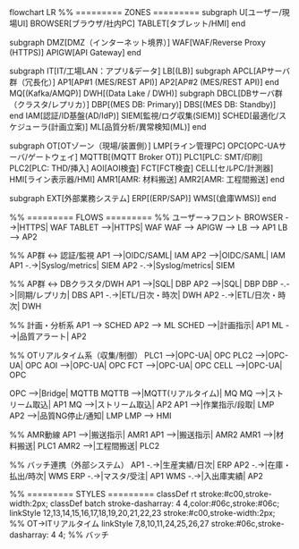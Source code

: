 flowchart LR
%% ========= ZONES =========
subgraph U[ユーザー/現場UI]
  BROWSER[ブラウザ/社内PC]
  TABLET[タブレット/HMI]
end

subgraph DMZ[DMZ（インターネット境界）]
  WAF[WAF/Reverse Proxy (HTTPS)]
  APIGW[API Gateway]
end

subgraph IT[IT/工場LAN：アプリ&データ]
  LB[(LB)]
  subgraph APCL[APサーバ群（冗長化）]
    AP1[AP#1 (MES/REST API)]
    AP2[AP#2 (MES/REST API)]
  end
  MQ[(Kafka/AMQP)]
  DWH[(Data Lake / DWH)]
  subgraph DBCL[DBサーバ群（クラスタ/レプリカ）]
    DBP[(MES DB: Primary)]
    DBS[(MES DB: Standby)]
  end
  IAM[認証/ID基盤(AD/IdP)]
  SIEM[監視/ログ収集(SIEM)]
  SCHED[最適化/スケジューラ(計画立案)]
  ML[品質分析/異常検知(ML)]
end

subgraph OT[OTゾーン（現場/装置側）]
  LMP[ライン管理PC]
  OPC[OPC-UAサーバ/ゲートウェイ]
  MQTTB[(MQTT Broker OT)]
  PLC1[PLC: SMT/印刷]
  PLC2[PLC: THD/挿入]
  AOI[AOI検査]
  FCT[FCT検査]
  CELL[セルPC/計測器]
  HMI[ライン表示器/HMI]
  AMR1[AMR: 材料搬送]
  AMR2[AMR: 工程間搬送]
end

subgraph EXT[外部業務システム]
  ERP[(ERP/SAP)]
  WMS[(倉庫WMS)]
end

%% ========= FLOWS =========
%% ユーザー→フロント
BROWSER -->|HTTPS| WAF
TABLET -->|HTTPS| WAF
WAF --> APIGW --> LB --> AP1
LB --> AP2

%% AP群 ↔ 認証/監視
AP1 -->|OIDC/SAML| IAM
AP2 -->|OIDC/SAML| IAM
AP1 -.->|Syslog/metrics| SIEM
AP2 -.->|Syslog/metrics| SIEM

%% AP群 ↔ DBクラスタ/DWH
AP1 -->|SQL| DBP
AP2 -->|SQL| DBP
DBP -.->|同期/レプリカ| DBS
AP1 -.->|ETL/日次・時次| DWH
AP2 -.->|ETL/日次・時次| DWH

%% 計画・分析系
AP1 --> SCHED
AP2 --> ML
SCHED -->|計画指示| AP1
ML -->|品質アラート| AP2

%% OTリアルタイム系（収集/制御）
PLC1 -->|OPC-UA| OPC
PLC2 -->|OPC-UA| OPC
AOI -->|OPC-UA| OPC
FCT -->|OPC-UA| OPC
CELL -->|OPC-UA| OPC

OPC -->|Bridge| MQTTB
MQTTB -->|MQTT(リアルタイム)| MQ
MQ -->|ストリーム取込| AP1
MQ -->|ストリーム取込| AP2
AP1 -->|作業指示/段取| LMP
AP2 -->|品質NG停止/通知| LMP
LMP --> HMI

%% AMR動線
AP1 -->|搬送指示| AMR1
AP1 -->|搬送指示| AMR2
AMR1 -->|材料搬送| PLC1
AMR2 -->|工程間搬送| PLC2

%% バッチ連携（外部システム）
AP1 -.->|生産実績/日次| ERP
AP2 -.->|在庫・払出/時次| WMS
ERP -.->|マスタ/受注| AP1
WMS -.->|入出庫実績| AP2

%% ========= STYLES =========
classDef rt stroke:#c00,stroke-width:2px;
classDef batch stroke-dasharray: 4 4,color:#06c,stroke:#06c;
linkStyle 12,13,14,15,16,17,18,19,20,21,22,23 stroke:#c00,stroke-width:2px; %% OT→ITリアルタイム
linkStyle 7,8,10,11,24,25,26,27 stroke:#06c,stroke-dasharray: 4 4;       %% バッチ